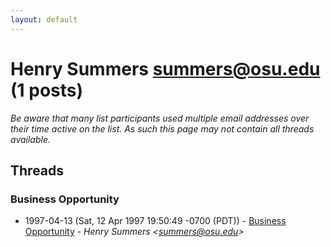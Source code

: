 ```yaml
---
layout: default
---
```


# Henry Summers <summers@osu.edu> (1 posts)

_Be aware that many list participants used multiple email addresses over their time active on the list. As such this page may not contain all threads available._

## Threads

### Business Opportunity
+ 1997-04-13 (Sat, 12 Apr 1997 19:50:49 -0700 (PDT)) - [Business Opportunity](/archive/1997/04/9f88ebcc31d733255bf300aef9679d3955d51e88ce5066da0fe54ecc69a1acb2) - _Henry Summers \<summers@osu.edu\>_

